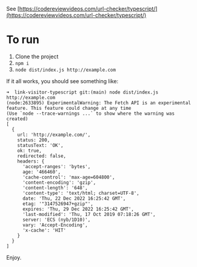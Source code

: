 See [https://codereviewvideos.com/url-checker/typescript/](https://codereviewvideos.com/url-checker/typescript/)

# To run

1. Clone the project
2. `npm i`
3. `node dist/index.js http://example.com`

If it all works, you should see something like:

```
➜  link-visitor-typescript git:(main) node dist/index.js http://example.com
(node:2633895) ExperimentalWarning: The Fetch API is an experimental feature. This feature could change at any time
(Use `node --trace-warnings ...` to show where the warning was created)
[
  {
    url: 'http://example.com/',
    status: 200,
    statusText: 'OK',
    ok: true,
    redirected: false,
    headers: {
      'accept-ranges': 'bytes',
      age: '466460',
      'cache-control': 'max-age=604800',
      'content-encoding': 'gzip',
      'content-length': '648',
      'content-type': 'text/html; charset=UTF-8',
      date: 'Thu, 22 Dec 2022 16:25:42 GMT',
      etag: '"3147526947+gzip"',
      expires: 'Thu, 29 Dec 2022 16:25:42 GMT',
      'last-modified': 'Thu, 17 Oct 2019 07:18:26 GMT',
      server: 'ECS (nyb/1D10)',
      vary: 'Accept-Encoding',
      'x-cache': 'HIT'
    }
  }
]
```

Enjoy.